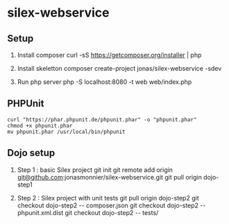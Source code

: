 silex-webservice
================

Setup
----------------

1.  Install composer
    curl -sS https://getcomposer.org/installer | php

2.  Install skeletton
    composer create-project jonas/silex-webservice -sdev

3.  Run php server
    php -S localhost:8080 -t web web/index.php


PHPUnit
----------------

    curl "https://phar.phpunit.de/phpunit.phar" -o "phpunit.phar"
    chmod +x phpunit.phar
    mv phpunit.phar /usr/local/bin/phpunit


Dojo setup
----------------

1.  Step 1 : basic Silex project
    git init
    git remote add origin git@github.com:jonasmonnier/silex-webservice.git
    git pull origin dojo-step1

2.  Step 2 : Silex project with unit tests
    git pull origin dojo-step2
    git checkout dojo-step2 -- composer.json
    git checkout dojo-step2 -- phpunit.xml.dist
    git checkout dojo-step2 -- tests/
